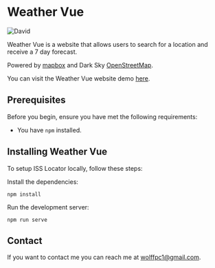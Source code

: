 # Weather Vue

![David](https://img.shields.io/david/wolffpc/weather-vue)


Weather Vue is a website that allows users to search for a location and receive a 7 day forecast.

Powered by [mapbox](https://www.mapbox.com/) and Dark Sky [OpenStreetMap](https://darksky.net/dev).

You can visit the Weather Vue website demo [here](https://priceless-banach-b6fedf.netlify.com/).

## Prerequisites

Before you begin, ensure you have met the following requirements:
* You have `npm` installed.

## Installing Weather Vue

To setup ISS Locator locally, follow these steps:

Install the dependencies:
```
npm install
```

Run the development server:
```
npm run serve
```

## Contact

If you want to contact me you can reach me at <wolffpc1@gmail.com>.